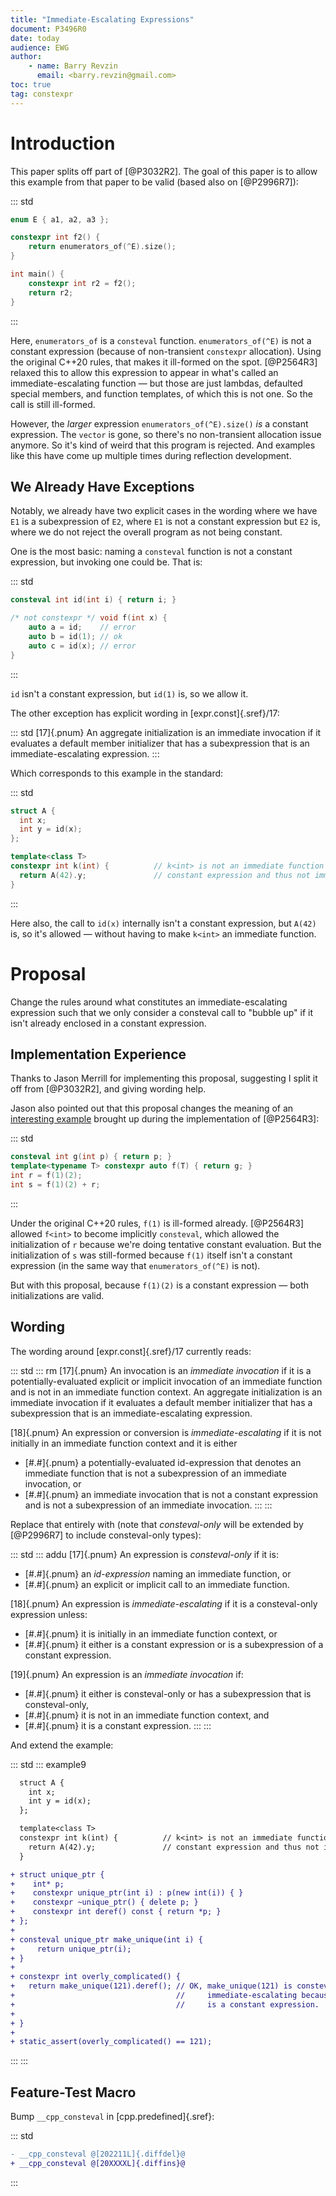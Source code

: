```yaml
---
title: "Immediate-Escalating Expressions"
document: P3496R0
date: today
audience: EWG
author:
    - name: Barry Revzin
      email: <barry.revzin@gmail.com>
toc: true
tag: constexpr
---
```


# Introduction

This paper splits off part of [@P3032R2]. The goal of this paper is to allow this example from that paper to be valid (based also on [@P2996R7]):

::: std
```cpp
enum E { a1, a2, a3 };

constexpr int f2() {
    return enumerators_of(^E).size();
}

int main() {
    constexpr int r2 = f2();
    return r2;
}
```
:::

Here, `enumerators_of` is a `consteval` function. `enumerators_of(^E)` is not a constant expression (because of non-transient `constexpr` allocation). Using the original C++20 rules, that makes it ill-formed on the spot. [@P2564R3] relaxed this to allow this expression to appear in what's called an immediate-escalating function — but those are just lambdas, defaulted special members, and function templates, of which this is not one. So the call is still ill-formed.

However, the _larger_ expression `enumerators_of(^E).size()` _is_ a constant expression. The `vector` is gone, so there's no non-transient allocation issue anymore. So it's kind of weird that this program is rejected. And examples like this have come up multiple times during reflection development.

## We Already Have Exceptions

Notably, we already have two explicit cases in the wording where we have `E1` is a subexpression of `E2`, where `E1` is not a constant expression but `E2` is, where we do not reject the overall program as not being constant.

One is the most basic: naming a `consteval` function is not a constant expression, but invoking one could be. That is:

::: std
```cpp
consteval int id(int i) { return i; }

/* not constexpr */ void f(int x) {
    auto a = id;    // error
    auto b = id(1); // ok
    auto c = id(x); // error
}
```
:::

`id` isn't a constant expression, but `id(1)` is, so we allow it.

The other exception has explicit wording in [expr.const]{.sref}/17:

::: std
[17]{.pnum} An aggregate initialization is an immediate invocation if it evaluates a default member initializer that has a subexpression that is an immediate-escalating expression.
:::

Which corresponds to this example in the standard:

::: std
```cpp
struct A {
  int x;
  int y = id(x);
};

template<class T>
constexpr int k(int) {          // k<int> is not an immediate function because A(42) is a
  return A(42).y;               // constant expression and thus not immediate-escalating
}
```
:::

Here also, the call to `id(x)` internally isn't a constant expression, but `A(42)` is, so it's allowed — without having to make `k<int>` an immediate function.

# Proposal

Change the rules around what constitutes an immediate-escalating expression such that we only consider a consteval call to "bubble up" if it isn't already enclosed in a constant expression.

## Implementation Experience

Thanks to Jason Merrill for implementing this proposal, suggesting I split it off from [@P3032R2], and giving wording help.

Jason also pointed out that this proposal changes the meaning of an [interesting example](https://www.open-std.org/jtc1/sc22/wg21/docs/papers/2022/p2564r3.html#implementation-experience) brought up during the implementation of [@P2564R3]:

::: std
```cpp
consteval int g(int p) { return p; }
template<typename T> constexpr auto f(T) { return g; }
int r = f(1)(2);
int s = f(1)(2) + r;
```
:::

Under the original C++20 rules, `f(1)` is ill-formed already. [@P2564R3] allowed `f<int>` to become implicitly `consteval`, which allowed the initialization of `r` because we're doing tentative constant evaluation. But the initialization of `s` was still-formed because `f(1)` itself isn't a constant expression (in the same way that `enumerators_of(^E)` is not).

But with this proposal, because `f(1)(2)` is a constant expression — both initializations are valid.

## Wording

The wording around [expr.const]{.sref}/17 currently reads:

::: std
::: rm
[17]{.pnum}  An invocation is an *immediate invocation* if it is a potentially-evaluated explicit or implicit invocation of an immediate function and is not in an immediate function context.
An aggregate initialization is an immediate invocation if it evaluates a default member initializer that has a subexpression that is an immediate-escalating expression.

[18]{.pnum} An expression or conversion is *immediate-escalating* if it is not initially in an immediate function context and it is either

* [#.#]{.pnum} a potentially-evaluated id-expression that denotes an immediate function that is not a subexpression of an immediate invocation, or
* [#.#]{.pnum} an immediate invocation that is not a constant expression and is not a subexpression of an immediate invocation.
:::
:::

Replace that entirely with (note that *consteval-only* will be extended by [@P2996R7] to include consteval-only types):

::: std
::: addu
[17]{.pnum} An expression is *consteval-only* if it is:

* [#.#]{.pnum} an *id-expression* naming an immediate function, or
* [#.#]{.pnum} an explicit or implicit call to an immediate function.

[18]{.pnum} An expression is *immediate-escalating* if it is a consteval-only expression unless:

* [#.#]{.pnum} it is initially in an immediate function context, or
* [#.#]{.pnum} it either is a constant expression or is a subexpression of a constant expression.

[19]{.pnum} An expression is an *immediate invocation* if:

* [#.#]{.pnum} it either is consteval-only or has a subexpression that is consteval-only,
* [#.#]{.pnum} it is not in an immediate function context, and
* [#.#]{.pnum} it is a constant expression.
:::
:::

And extend the example:

::: std
::: example9
```diff
  struct A {
    int x;
    int y = id(x);
  };

  template<class T>
  constexpr int k(int) {          // k<int> is not an immediate function because A(42) is a
    return A(42).y;               // constant expression and thus not immediate-escalating
  }

+ struct unique_ptr {
+    int* p;
+    constexpr unique_ptr(int i) : p(new int(i)) { }
+    constexpr ~unique_ptr() { delete p; }
+    constexpr int deref() const { return *p; }
+ };
+
+ consteval unique_ptr make_unique(int i) {
+     return unique_ptr(i);
+ }
+
+ constexpr int overly_complicated() {
+   return make_unique(121).deref(); // OK, make_unique(121) is consteval-only but it is not
+                                    //     immediate-escalating because make_unique(121).deref()
+                                    //     is a constant expression.
+
+ }
+
+ static_assert(overly_complicated() == 121);
```
:::
:::

## Feature-Test Macro

Bump `__cpp_consteval` in [cpp.predefined]{.sref}:

::: std
```diff
- __cpp_­consteval @[202211L]{.diffdel}@
+ __cpp_­consteval @[20XXXXL]{.diffins}@
```
:::